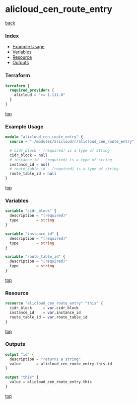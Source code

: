 # alicloud_cen_route_entry

[back](../alicloud.md)

### Index

- [Example Usage](#example-usage)
- [Variables](#variables)
- [Resource](#resource)
- [Outputs](#outputs)

### Terraform

```terraform
terraform {
  required_providers {
    alicloud = ">= 1.111.0"
  }
}
```

[top](#index)

### Example Usage

```terraform
module "alicloud_cen_route_entry" {
  source = "./modules/alicloud/r/alicloud_cen_route_entry"

  # cidr_block - (required) is a type of string
  cidr_block = null
  # instance_id - (required) is a type of string
  instance_id = null
  # route_table_id - (required) is a type of string
  route_table_id = null
}
```

[top](#index)

### Variables

```terraform
variable "cidr_block" {
  description = "(required)"
  type        = string
}

variable "instance_id" {
  description = "(required)"
  type        = string
}

variable "route_table_id" {
  description = "(required)"
  type        = string
}
```

[top](#index)

### Resource

```terraform
resource "alicloud_cen_route_entry" "this" {
  cidr_block     = var.cidr_block
  instance_id    = var.instance_id
  route_table_id = var.route_table_id
}
```

[top](#index)

### Outputs

```terraform
output "id" {
  description = "returns a string"
  value       = alicloud_cen_route_entry.this.id
}

output "this" {
  value = alicloud_cen_route_entry.this
}
```

[top](#index)